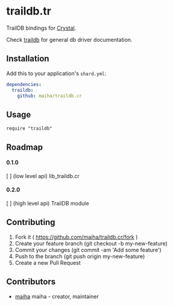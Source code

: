 # traildb.tr

TrailDB bindings for [Crystal](http://crystal-lang.org/).

Check [traildb](https://github.com/traildb/traildb) for general db driver documentation.


## Installation

Add this to your application's `shard.yml`:

```yaml
dependencies:
  traildb:
    github: maiha/traildb.cr
```


## Usage


```crystal
require "traildb"

```

## Roadmap

#### 0.1.0

[ ] (low level api) lib_traildb.cr

#### 0.2.0

[ ] (high level api) TrailDB module

## Contributing

1. Fork it ( https://github.com/maiha/traildb.cr/fork )
2. Create your feature branch (git checkout -b my-new-feature)
3. Commit your changes (git commit -am 'Add some feature')
4. Push to the branch (git push origin my-new-feature)
5. Create a new Pull Request

## Contributors

- [maiha](https://github.com/maiha) maiha - creator, maintainer
